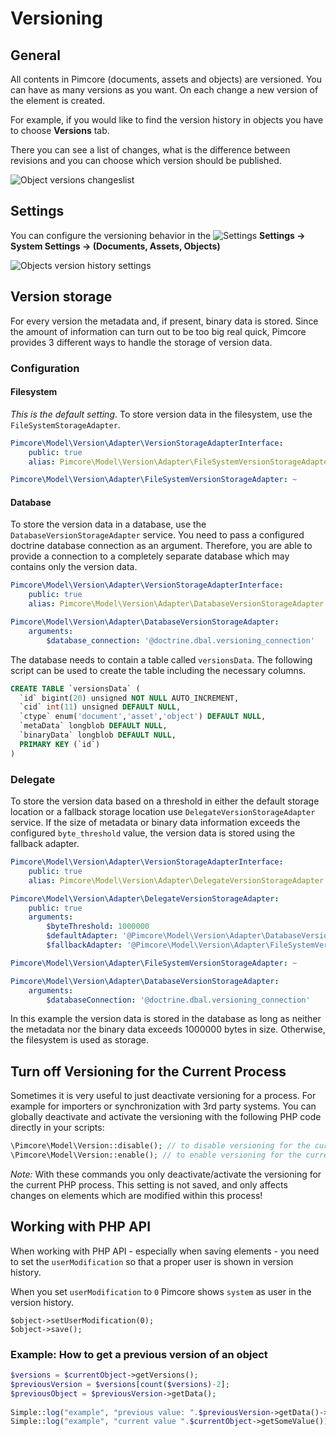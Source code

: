# Versioning

## General
All contents in Pimcore (documents, assets and objects) are versioned. You can have as many versions as you want.
On each change a new version of the element is created.

For example, if you would like to find the version history in objects you have to choose **Versions** tab.

There you can see a list of changes, what is the difference between revisions and you can choose which version should be published.

![Object versions changeslist](../img/versioning_changeslist.png)


## Settings

<div class="inline-imgs">

You can configure the versioning behavior in the ![Settings](../img/Icon_settings.png) **Settings -> System Settings -> (Documents, Assets, Objects)**

</div>

![Objects version history settings](../img/versioning_settings.png)


## Version storage

For every version the metadata and, if present, binary data is stored. Since the amount of information can turn out to
be too big real quick, Pimcore provides 3 different ways to handle the storage of version data.

### Configuration

#### Filesystem

*This is the default setting*. 
To store version data in the filesystem, use the `FileSystemStorageAdapter`. 

```yml
Pimcore\Model\Version\Adapter\VersionStorageAdapterInterface:
    public: true
    alias: Pimcore\Model\Version\Adapter\FileSystemVersionStorageAdapter

Pimcore\Model\Version\Adapter\FileSystemVersionStorageAdapter: ~
```
    
#### Database 
To store the version data in a database, use the `DatabaseVersionStorageAdapter` service.
You need to pass a configured doctrine database connection as an argument. 
Therefore, you are able to provide a connection to a completely separate database which may contains only the version data.    

```yml
Pimcore\Model\Version\Adapter\VersionStorageAdapterInterface:
    public: true
    alias: Pimcore\Model\Version\Adapter\DatabaseVersionStorageAdapter

Pimcore\Model\Version\Adapter\DatabaseVersionStorageAdapter:
    arguments:
        $database_connection: '@doctrine.dbal.versioning_connection'
```

The database needs to contain a table called `versionsData`. The following script can be used to create the table including the necessary columns.

```sql
CREATE TABLE `versionsData` (
  `id` bigint(20) unsigned NOT NULL AUTO_INCREMENT,
  `cid` int(11) unsigned DEFAULT NULL,
  `ctype` enum('document','asset','object') DEFAULT NULL,
  `metaData` longblob DEFAULT NULL,
  `binaryData` longblob DEFAULT NULL,
  PRIMARY KEY (`id`)
)
```

### Delegate

To store the version data based on a threshold in either the default storage location or a fallback storage location use `DelegateVersionStorageAdapter` service.
If the size of metadata or binary data information exceeds the configured `byte_threshold` value, the version data is stored using the fallback adapter.

```yaml
Pimcore\Model\Version\Adapter\VersionStorageAdapterInterface:
    public: true
    alias: Pimcore\Model\Version\Adapter\DelegateVersionStorageAdapter

Pimcore\Model\Version\Adapter\DelegateVersionStorageAdapter:
    public: true
    arguments:
        $byteThreshold: 1000000
        $defaultAdapter: '@Pimcore\Model\Version\Adapter\DatabaseVersionStorageAdapter'
        $fallbackAdapter: '@Pimcore\Model\Version\Adapter\FileSystemVersionStorageAdapter'

Pimcore\Model\Version\Adapter\FileSystemVersionStorageAdapter: ~

Pimcore\Model\Version\Adapter\DatabaseVersionStorageAdapter:
    arguments:
        $databaseConnection: '@doctrine.dbal.versioning_connection'
```

In this example the version data is stored in the database as long as neither the metadata nor the binary data exceeds 1000000 bytes in size.
Otherwise, the filesystem is used as storage.

## Turn off Versioning for the Current Process

Sometimes it is very useful to just deactivate versioning for a process. For example for importers or synchronization with 3rd party systems. 
You can globally deactivate and activate the versioning with the following PHP code directly in your scripts:

```php
\Pimcore\Model\Version::disable(); // to disable versioning for the current process
\Pimcore\Model\Version::enable(); // to enable versioning for the current process
```

*Note:* With these commands you only deactivate/activate the versioning for the current PHP process. 
This setting is not saved, and only affects changes on elements which are modified within this process! 


## Working with PHP API
When working with PHP API - especially when saving elements - you need to set the `userModification` so that a proper 
user is shown in version history. 

When you set `userModification` to `0` Pimcore shows `system` as user in the version history. 


```
$object->setUserModification(0);
$object->save();
```
### Example: How to get a previous version of an object
```php
$versions = $currentObject->getVersions();
$previousVersion = $versions[count($versions)-2];
$previousObject = $previousVersion->getData();
 
Simple::log("example", "previous value: ".$previousVersion->getData()->getSomeValue());
Simple::log("example", "current value ".$currentObject->getSomeValue());
```
